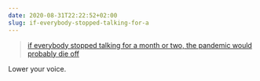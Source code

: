```yaml
---
date: 2020-08-31T22:22:52+02:00
slug: if-everybody-stopped-talking-for-a
---
```

> [if everybody stopped talking for a month or two, the pandemic would probably die off](https://www.theatlantic.com/ideas/archive/2020/08/wear-your-mask-and-stop-talking/615796/)

Lower your voice.


